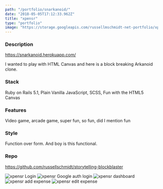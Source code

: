```yaml
---
path: "/portfolio/snarkanoid/"
date: "2018-05-05T17:12:33.962Z"
title: "xpensr"
type: "portfolio"
image: "https://storage.googleapis.com/russellmschmidt-net-portfolio/xpensr-expensify/xpensr-1.png"
---
```


### Description
<https://snarkanoid.herokuapp.com/>

I wanted to play with HTML Canvas and here is a block breaking Arkanoid clone. 

### Stack
Ruby on Rails 5.1,
Plain Vanilla JavaScript,
SCSS,
Fun with the HTML5 Canvas

### Features
Video game,
arcade game,
super fun,
so fun,
did I mention fun


### Style
Function over form. And boy is this functional.

### Repo
<https://github.com/russellschmidt/storytelling-blockblaster>

![xpensr Login](https://storage.googleapis.com/russellmschmidt-net-portfolio/xpensr-expensify/xpensr-1.png)
![xpensr Google auth login](https://storage.googleapis.com/russellmschmidt-net-portfolio/xpensr-expensify/xpensr-1-2.png)
![xpensr dashboard](https://storage.googleapis.com/russellmschmidt-net-portfolio/xpensr-expensify/xpensr-3.png)
![xpensr add expense](https://storage.googleapis.com/russellmschmidt-net-portfolio/xpensr-expensify/xpensr-4.png)
![xpensr edit expense](https://storage.googleapis.com/russellmschmidt-net-portfolio/xpensr-expensify/xpensr-5.png)


